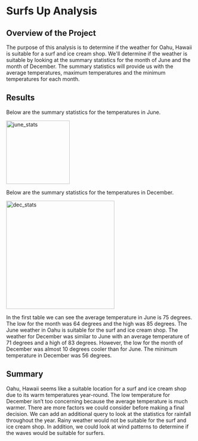 # Surfs Up Analysis

## Overview of the Project

The purpose of this analysis is to determine if the weather for Oahu, Hawaii is suitable for a surf and ice cream shop. We'll determine if the weather is suitable by looking at the summary statistics for the month of June and the month of December. The summary statistics will provide us with the average temperatures, maximum temperatures and the minimum temperatures for each month.

## Results
Below are the summary statistics for the temperatures in June.

<img width="170" alt="june_stats" src="https://user-images.githubusercontent.com/106712521/185769226-593030d0-5042-4955-ad16-8992cc2e7b0f.png">



Below are the summary statistics for the temperatures in December.

<img width="290" alt="dec_stats" src="https://user-images.githubusercontent.com/106712521/185769296-ec372b70-7d74-47c5-80f6-a04c4cf97335.png">

In the first table we can see the average temperature in June is 75 degrees. The low for the month was 64 degrees and the high was 85 degrees. The June weather in Oahu is suitable for the surf and ice cream shop. The weather for December was similar to June with an average temperature of 71 degrees and a high of 83 degrees. However, the low for the month of December was almost 10 degrees cooler than for June. The minimum temperature in December was 56 degrees. 

## Summary
  Oahu, Hawaii seems like a suitable location for a surf and ice cream shop due to its warm temperatures year-round. The low temperature for December isn’t too concerning because the average temperature is much warmer.  There are more factors we could consider before making a final decision. We can add an additional query to look at the statistics for rainfall throughout the year. Rainy weather would not be suitable for the surf and ice cream shop. In addition, we could look at wind patterns to determine if the waves would be suitable for surfers. 

